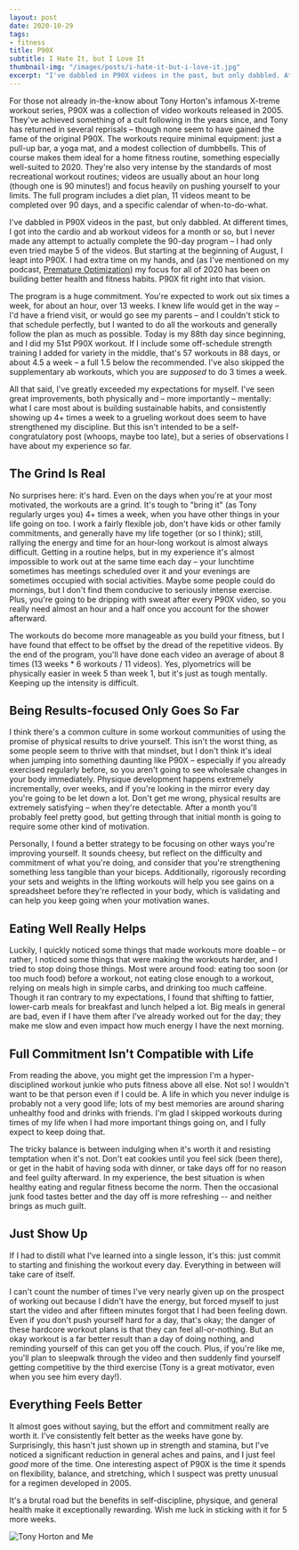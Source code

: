 ```yaml
---
layout: post
date: 2020-10-29
tags:
- fitness
title: P90X
subtitle: I Hate It, but I Love It
thumbnail-img: "/images/posts/i-hate-it-but-i-love-it.jpg"
excerpt: "I've dabbled in P90X videos in the past, but only dabbled. At different times, I got into the cardio and ab workout videos for a month or so, but I never made any attempt to actually complete the 90-day program – I had only even tried maybe 5 of the videos. But starting at the beginning of August, I leapt into P90X."
---
```


For those not already in-the-know about Tony Horton's infamous X-treme workout series, P90X was a collection of video workouts released in 2005.
They've achieved something of a cult following in the years since, and Tony has returned in several reprisals – though none seem to have gained the fame of the original P90X.
The workouts require minimal equipment: just a pull-up bar, a yoga mat, and a modest collection of dumbbells.
This of course makes them ideal for a home fitness routine, something especially well-suited to 2020.
They're also very intense by the standards of most recreational workout routines; videos are usually about an hour long (though one is 90 minutes!) and focus heavily on pushing yourself to your limits.
The full program includes a diet plan, 11 videos meant to be completed over 90 days, and a specific calendar of when-to-do-what.

I've dabbled in P90X videos in the past, but only dabbled.
At different times, I got into the cardio and ab workout videos for a month or so, but I never made any attempt to actually complete the 90-day program – I had only even tried maybe 5 of the videos.
But starting at the beginning of August, I leapt into P90X.
I had extra time on my hands, and (as I've mentioned on my podcast, [Premature Optimization](https://podcasts.apple.com/us/podcast/premature-optimization/id1499996952)) my focus for all of 2020 has been on building better health and fitness habits.
P90X fit right into that vision.

The program is a huge commitment.
You're expected to work out six times a week, for about an hour, over 13 weeks.
I knew life would get in the way – I'd have a friend visit, or would go see my parents – and I couldn't stick to that schedule perfectly, but I wanted to do all the workouts and generally follow the plan as much as possible.
Today is my 88th day since beginning, and I did my 51st P90X workout.
If I include some off-schedule strength training I added for variety in the middle, that's 57 workouts in 88 days, or about 4.5 a week – a full 1.5 below the recommended.
I've also skipped the supplementary ab workouts, which you are *supposed* to do 3 times a week.

All that said, I've greatly exceeded my expectations for myself.
I've seen great improvements, both physically and – more importantly – mentally: what I care most about is building sustainable habits, and consistently showing up 4+ times a week to a grueling workout does seem to have strengthened my discipline.
But this isn't intended to be a self-congratulatory post (whoops, maybe too late), but a series of observations I have about my experience so far.

## The Grind Is Real

No surprises here: it's hard.
Even on the days when you're at your most motivated, the workouts are a grind.
It's tough to "bring it" (as Tony regularly urges you) 4+ times a week, when you have other things in your life going on too.
I work a fairly flexible job, don't have kids or other family commitments, and generally have my life together (or so I think);
still, rallying the energy and time for an hour-long workout is almost always difficult.
Getting in a routine helps, but in my experience it's almost impossible to work out at the same time each day – your lunchtime sometimes has meetings scheduled over it and your evenings are sometimes occupied with social activities.
Maybe some people could do mornings, but I don't find them conducive to seriously intense exercise.
Plus, you're going to be dripping with sweat after every P90X video, so you really need almost an hour and a half once you account for the shower afterward.

The workouts do become more manageable as you build your fitness, but I have found that effect to be offset by the dread of the repetitive videos.
By the end of the program, you'll have done each video an average of about 8 times (13 weeks * 6 workouts / 11 videos).
Yes, plyometrics will be physically easier in week 5 than week 1, but it's just as tough mentally.
Keeping up the intensity is difficult.

## Being Results-focused Only Goes So Far

I think there's a common culture in some workout communities of using the promise of physical results to drive yourself.
This isn't the worst thing, as some people seem to thrive with that mindset, but I don't think it's ideal when jumping into something daunting like P90X – especially if you already exercised regularly before, so you aren't going to see wholesale changes in your body immediately.
Physique development happens extremely incrementally, over weeks, and if you're looking in the mirror every day you're going to be let down a lot.
Don't get me wrong, physical results are extremely satisfying – when they're detectable.
After a month you'll probably feel pretty good, but getting through that initial month is going to require some other kind of motivation.

Personally, I found a better strategy to be focusing on other ways you're improving yourself.
It sounds cheesy, but reflect on the difficulty and commitment of what you're doing, and consider that you're strengthening something less tangible than your biceps.
Additionally, rigorously recording your sets and weights in the lifting workouts will help you see gains on a spreadsheet before they're reflected in your body, which is validating and can help you keep going when your motivation wanes.

## Eating Well Really Helps

Luckily, I quickly noticed some things that made workouts more doable – or rather, I noticed some things that were making the workouts harder, and I tried to stop doing those things.
Most were around food: eating too soon (or too much food) before a workout, not eating close enough to a workout, relying on meals high in simple carbs, and drinking too much caffeine.
Though it ran contrary to my expectations, I found that shifting to fattier, lower-carb meals for breakfast and lunch helped a lot.
Big meals in general are bad, even if I have them after I've already worked out for the day; they make me slow and even impact how much energy I have the next morning.

## Full Commitment Isn't Compatible with Life

From reading the above, you might get the impression I'm a hyper-disciplined workout junkie who puts fitness above all else.
Not so!
I wouldn't want to be that person even if I could be.
A life in which you never indulge is probably not a very good life;
lots of my best memories are around sharing unhealthy food and drinks with friends.
I'm glad I skipped workouts during times of my life when I had more important things going on, and I fully expect to keep doing that.

The tricky balance is between indulging when it's worth it and resisting temptation when it's not.
Don't eat cookies until you feel sick (been there), or get in the habit of having soda with dinner, or take days off for no reason and feel guilty afterward.
In my experience, the best situation is when healthy eating and regular fitness become the norm.
Then the occasional junk food tastes better and the day off is more refreshing -- and neither brings as much guilt.

## Just Show Up

If I had to distill what I've learned into a single lesson, it's this: just commit to starting and finishing the workout every day.
Everything in between will take care of itself.

I can't count the number of times I've very nearly given up on the prospect of working out because I didn't have the energy, but forced myself to just start the video and after fifteen minutes forgot that I had been feeling down.
Even if you don't push yourself hard for a day, that's okay; the danger of these hardcore workout plans is that they can feel all-or-nothing.
But an okay workout is a far better result than a day of doing nothing, and reminding yourself of this can get you off the couch.
Plus, if you're like me, you'll plan to sleepwalk through the video and then suddenly find yourself getting competitive by the third exercise (Tony is a great motivator, even when you see him every day!).

## Everything Feels Better

It almost goes without saying, but the effort and commitment really are worth it.
I've consistently felt better as the weeks have gone by.
Surprisingly, this hasn't just shown up in strength and stamina, but I've noticed a significant reduction in general aches and pains, and I just feel _good_ more of the time.
One interesting aspect of P90X is the time it spends on flexibility, balance, and stretching, which I suspect was pretty unusual for a regimen developed in 2005.

It's a brutal road but the benefits in self-discipline, physique, and general health make it exceptionally rewarding.
Wish me luck in sticking with it for 5 more weeks.

![Tony Horton and Me](/images/posts/tony_horton_and_me.jpeg)
